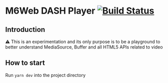 # M6Web DASH Player [![Build Status](https://travis-ci.com/M6Web/dash-player.svg?branch=master)](https://travis-ci.com/M6Web/dash-player)

## Introduction

:warning: This is an experimentation and its only purpose is to be a playground to better understand MediaSource, Buffer and all HTML5 APIs related to video

## How to start

Run `yarn dev` into the project directory
